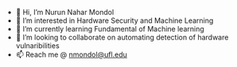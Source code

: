 - 👋 Hi, I’m Nurun Nahar Mondol
- 👀 I’m interested in Hardware Security and Machine Learning 
- 🌱 I’m currently learning Fundamental of Machine learning
- 💞️ I’m looking to collaborate on automating detection of hardware vulnaribilities
- 📫 Reach me @ nmondol@ufl.edu 

<!---
nmondol58/nmondol58 is a ✨ special ✨ repository because its `README.md` (this file) appears on your GitHub profile.
You can click the Preview link to take a look at your changes.
--->
